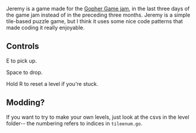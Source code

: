 Jeremy is a game made for the [Gopher Game jam](https://itch.io/jam/gopher-jam), in the last three days of the game jam instead of in the preceding three months.
Jeremy is a simple tile-based puzzle game, but I think it uses some nice code patterns that made coding it really enjoyable.

## Controls

E to pick up.

Space to drop.

Hold R to reset a level if you're stuck.

## Modding?

If you want to try to make your own levels, just look at the csvs in the level folder-- the numbering refers to indices in `tileenum.go`.
